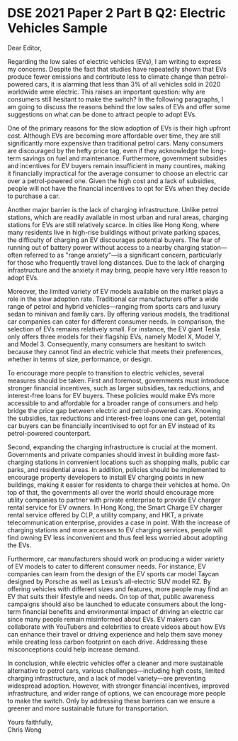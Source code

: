 # DSE 2021 Paper 2 Part B Q2: Electric Vehicles Sample

Dear Editor,

Regarding the low sales of electric vehicles (EVs), I am writing to express my concerns. Despite the fact that studies have repeatedly shown that EVs produce fewer emissions and contribute less to climate change than petrol-powered cars, it is alarming that less than 3% of all vehicles sold in 2020 worldwide were electric. This raises an important question: why are consumers still hesitant to make the switch? In the following paragraphs, I am going to discuss the reasons behind the low sales of EVs and offer some suggestions on what can be done to attract people to adopt EVs.

One of the primary reasons for the slow adoption of EVs is their high upfront cost. Although EVs are becoming more affordable over time, they are still significantly more expensive than traditional petrol cars. Many consumers are discouraged by the hefty price tag, even if they acknowledge the long-term savings on fuel and maintenance. Furthermore, government subsidies and incentives for EV buyers remain insufficient in many countires, making it financially impractical for the average consumer to choose an electric car over a petrol-powered one. Given the high cost and a lack of subsidies, people will not have the financial incentives to opt for EVs when they decide to purchase a car. 

Another major barrier is the lack of charging infrastructure. Unlike petrol stations, which are readily available in most urban and rural areas, charging stations for EVs are still relatively scarce. In cities like Hong Kong, where many residents live in high-rise buildings without private parking spaces, the difficulty of charging an EV discourages potential buyers. The fear of running out of battery power without access to a nearby charging station—often referred to as "range anxiety"—is a significant concern, particularly for those who frequently travel long distances. Due to the lack of charging infrastructure and the anxiety it may bring, people have very little reason to adopt EVs.

Moreover, the limited variety of EV models available on the market plays a role in the slow adoption rate. Traditional car manufacturers offer a wide range of petrol and hybrid vehicles—ranging from sports cars and luxury sedan to minivan and family cars. By offering various models, the traditional car companies can cater for different consumer needs. In comparison, the selection of EVs remains relatively small. For instance, the EV giant Tesla only offers three models for their flagship EVs, namely Model X, Model Y, and Model 3. Consequently, many consumers are hesitant to switch because they cannot find an electric vehicle that meets their preferences, whether in terms of size, performance, or design.


To encourage more people to transition to electric vehicles, several measures should be taken. First and foremost, governments must introduce stronger financial incentives, such as larger subsidies, tax reductions, and interest-free loans for EV buyers. These policies would make EVs more accessible to and affordable for a broader range of consumers and help bridge the price gap between electric and petrol-powered cars. Knowing the subsidies, tax reductions and interest-free loans one can get, potential car buyers can be financially incentivised to opt for an EV instead of its petrol-powered counterpart. 

Second, expanding the charging infrastructure is crucial at the moment. Governments and private companies should invest in building more fast-charging stations in convenient locations such as shopping malls, public car parks, and residential areas. In addition, policies should be implemented to encourage property developers to install EV charging points in new buildings, making it easier for residents to charge their vehicles at home. On top of that, the governments all over the world should encourage more utility companies to partner with private enterprise to provide EV charger rental service for EV owners. In Hong Kong, the Smart Charge EV charger rental service offered by CLP, a utility company, and HKT, a private telecommunication enterprise, provides a case in point. With the increase of charging stations and more accesses to EV charging services, people will find owning EV less inconvenient and thus feel less worried about adopting the EVs.

Furthermore, car manufacturers should work on producing a wider variety of EV models to cater to different consumer needs. For instance, EV companies can learn from the design of the EV sports car model Taycan designed by Porsche as well as Lexus’s all-electric SUV model RZ.  By offering vehicles with different sizes and features, more people may find an EV that suits their lifestyle and needs. On top of that, public awareness campaigns should also be launched to educate consumers about the long-term financial benefits and environmental impact of driving an electric car since many people remain misinformed about EVs. EV makers can collaborate with YouTubers and celebrities to create videos about how EVs can enhance their travel or driving experience and help them save money while creating less carbon footprint on each drive. Addressing these misconceptions could help increase demand.

In conclusion, while electric vehicles offer a cleaner and more sustainable alternative to petrol cars, various challenges—including high costs, limited charging infrastructure, and a lack of model variety—are preventing widespread adoption. However, with stronger financial incentives, improved infrastructure, and wider range of options, we can encourage more people to make the switch. Only by addressing these barriers can we ensure a greener and more sustainable future for transportation.

Yours faithfully,<br/>
Chris Wong

